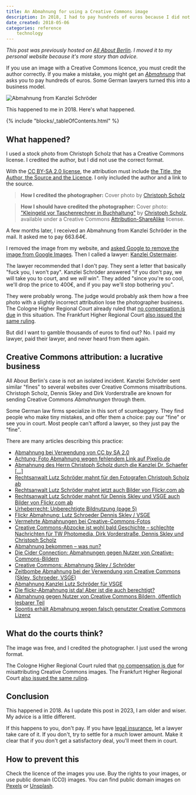 ```yaml
---
title: An Abmahnung for using a Creative Commons image
description: In 2018, I had to pay hundreds of euros because I did not credit a Creative Commons image properly. Here's what happened.
date_created: 2018-05-06
categories: reference
    technology
---
```


*This post was previously hosted on [All About Berlin](https://allaboutberlin.com). I moved it to my personal website because it's more story than advice.*

If you use an image with a Creative Commons licence, you must credit the author correctly. If you make a mistake, you might get an *[Abmahnung](https://allaboutberlin.com/glossary/Abmahnung)* that asks you to pay hundreds of euros. Some German lawyers turned this into a business model.

![Abmahnung from Kanzlei Schröder](/images/kanzlei-schroeder-abmahnung-creative-commons.jpg "An Abmahnung from Kanzlei Schröder")

This happened to me in 2018. Here's what happened.

{% include "blocks/_tableOfContents.html" %}

## What happened?

I used a stock photo from Christoph Scholz that has a Creative Commons license. I credited the author, but I did not use the correct format.

With the [CC BY-SA 2.0 license](https://creativecommons.org/licenses/by-sa/2.0/), the attribution must include [the Title, the Author, the Source and the Licence](https://wiki.creativecommons.org/wiki/Best_practices_for_attribution#Title.2C_Author.2C_Source.2C_License). I only included the author and a link to the source.

> **How I credited the photographer:** Cover photo by [Christoph Scholz](https://www.flickr.com/photos/140988606@N08/30720979452)

> **How I should have credited the photographer:** Cover photo: ["Kleingeld vor Taschenrechner in Buchhaltung"](https://www.flickr.com/photos/140988606@N08/30720979452) by [Christoph Scholz](https://hamburgisch.com/), available under a Creative Commons [Attribution-ShareAlike](https://creativecommons.org/licenses/by-sa/2.0/) license.

A few months later, I received an Abmahnung from Kanzlei Schröder in the mail. It asked me to pay 663.64€.

I removed the image from my website, and [asked Google to remove the image from Google Images](https://support.google.com/websearch/answer/4628134?hl=en). Then I called a lawyer: [Kanzlei Ostermaier](https://www.ostermaier.eu/).

The lawyer recommended that I don't pay. They sent a letter that basically "fuck you, I won't pay". Kanzlei Schröder answered "if you don't pay, we will take you to court, and we *will* win". They added "since you're so cool, we'll drop the price to 400€, and if you pay we'll stop bothering you".

They were probably wrong. The judge would probably ask them how a free photo with a slightly incorrect attribution lose the photographer business. The Cologne Higher Regional Court already ruled that [no compensation is due](https://www.ra-plutte.de/olg-koeln-creative-commons-content-grds-0-e-wert/) in this situation. The Frankfurt Higher Regional Court [also issued the same ruling](https://kanzleikompa.de/2016/07/19/amtsgericht-frankfurt-kein-lizenzschaden-bei-kostenfreien-creativ-commons-bildern/).

But did I want to gamble thousands of euros to find out? No. I paid my lawyer, paid their lawyer, and never heard from them again.

## Creative Commons attribution: a lucrative business

All About Berlin's case is not an isolated incident. Kanzlei Schröder sent similar "fines" to several websites over Creative Commons misattributions. Christoph Scholz, Dennis Skley and Dirk Vorderstraße are known for sending Creative Commons *Abmahnungen* through them.

Some German law firms specialize in this sort of scumbaggery. They find people who make tiny mistakes, and offer them a choice: pay our "fine" or see you in court. Most people can't afford a lawyer, so they just pay the "fine".

There are many articles describing this practice:

- [Abmahnung bei Verwendung von CC by SA 2.0](https://www.lima-city.de/thread/abmahnung-bei-verwendung-von-cc-by-sa-2-0)
- [Achtung: Foto Abmahnung wegen fehlendem Link auf Pixelio.de](https://www.ra-plutte.de/achtung-foto-abmahnung-wegen-fehlendem-link-auf-pixelio-de/)
- [Abmahnung des Herrn Christoph Scholz durch die Kanzlei Dr. Schaefer [...]](https://www.kanzlei.biz/abmahnbarometer/abmahnung-des-herrn-christoph-scholz-durch-die-kanzlei-dr-schaefer-wegen-urheberrechtsverletzung-an-einem-lichtbild/)
- [Rechtsanwalt Lutz Schröder mahnt für den Fotografen Christoph Scholz ab](https://oerlinghauser-it-recht.blogspot.com/2017/06/fotorecht-rechtsanwalt-lutz-schroder.html)
- [Rechtsanwalt Lutz Schröder mahnt jetzt auch Bilder von Flickr.com ab](https://oerlinghauser-it-recht.blogspot.com/2017/08/fotorecht-rechtsanwalt-lutz-schroder.html)
- [Rechtsanwalt Lutz Schröder mahnt für Dennis Skley und VSGE auch Bilder von Flickr.com ab](https://oerlinghauser-it-recht.blogspot.com/2017/11/fotorecht-rechtsanwalt-lutz-schroder.html)
- [Urheberrecht: Unberechtigte Bildnutzung (page 5)](https://www.it-recht-kanzlei.de/index.php?_action=%2FPDF%2Fprint&_rid=8111)
- [Flickr Abmahnung: Lutz Schroeder Dennis Skley / VSGE](https://www.ra-plutte.de/flickr-abmahnung-lutz-schroeder-denis-skley-vsge/)
- [Vermehrte Abmahnungen bei Creative-Commons-Fotos](https://irights.info/artikel/vermehrte-abmahnungen-bei-creative-commons-fotos/27407)
- [Creative Commons-Abzocke ist wohl bald Geschichte – schlechte Nachrichten für TW Photomedia, Dirk Vorderstraße, Dennis Skley und Christoph Scholz](https://kanzleikompa.de/2018/02/06/creative-commons-abzocke-ist-wohl-bald-geschichte-schlechte-nachrichten-fuer-tw-photomedia-dirk-vorderstrasse-dennis-skley-und-christoph-scholz/)
- [Abmahnung bekommen – was nun?](http://www.b2n-social-media.de/abmahnung-bekommen/)
- [Die Cider Connection: Abmahnungen gegen Nutzer von Creative-Commons-Bildern](https://netzpolitik.org/2016/die-cider-connection-abmahnungen-gegen-nutzer-von-creative-commons-bildern/)
- [Creative Commons: Abmahnung Skley / Schröder](https://nichteinschalten.de/haende-weg-von-creative-commons/)
- [Zeitbombe Abmahnung bei der Verwendung von Creative Commons (Skley, Schroeder, VSGE)](https://linuxundich.de/politik/zeitbombe-abmahnung-bei-der-verwendung-von-creative-commons-skley-schroeder-vsge/)
- [Abmahnung Kanzlei Lutz Schröder für VSGE](https://von-wegen-abmahnung.de/abmahnung-kanzlei-lutz-schroeder-vsge/)
- [Die flickr-Abmahnung ist da! Aber ist die auch berechtigt?](http://fotorecht.news/2015/12/04/die-flickr-abmahnung-ist-die-berechtigt/)
- [Abmahnung gegen Nutzer von Creative Commons Bildern, öffentlich lesbarer Teil](https://invalidenturm.eu/2019/06/abmahnungen-gegen-nutzer-von-creative-commons-bildern-oeffentlich-lesbarer-teil/)
- [Spontis erhält Abmahnung wegen falsch genutzter Creative Commons Lizenz](https://www.spontis.de/schwarze-szene/ansichtssache/abmahnung-cc-lizenz/)

## What do the courts think?

The image was free, and I credited the photographer. I just used the wrong format.

The Cologne Higher Regional Court ruled that [no compensation is due](https://www.ra-plutte.de/olg-koeln-creative-commons-content-grds-0-e-wert/) for misattributing Creative Commons images. The Frankfurt Higher Regional Court [also issued the same ruling](https://kanzleikompa.de/2016/07/19/amtsgericht-frankfurt-kein-lizenzschaden-bei-kostenfreien-creativ-commons-bildern/).

## Conclusion

This happened in 2018. As I update this post in 2023, I am older and wiser. My advice is a little different.

If this happens to you, don't pay. If you have [legal insurance](https://allaboutberlin.com/guides/legal-insurance), let a lawyer take care of it. If you don't, try to settle for a *much* lower amount. Make it clear that if you don't get a satisfactory deal, you'll meet them in court.

## How to prevent this

Check the licence of the images you use. Buy the rights to your images, or use public domain (CC0) images. You can find public domain images on [Pexels](https://www.pexels.com) or [Unsplash](https://unsplash.com/).